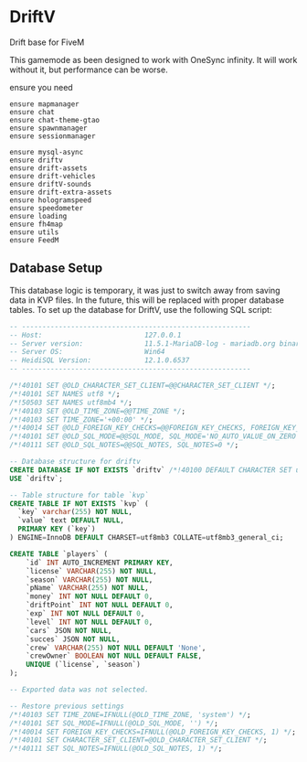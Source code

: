 # DriftV
Drift base for FiveM

This gamemode as been designed to work with OneSync infinity. It will work without it, but performance can be worse.

ensure you need 

```
ensure mapmanager
ensure chat
ensure chat-theme-gtao
ensure spawnmanager
ensure sessionmanager

ensure mysql-async
ensure driftv
ensure drift-assets
ensure drift-vehicles
ensure driftV-sounds
ensure drift-extra-assets
ensure hologramspeed
ensure speedometer
ensure loading
ensure fh4map
ensure utils
ensure FeedM
```

## Database Setup

This database logic is temporary, it was just to switch away from saving data in KVP files.
In the future, this will be replaced with proper database tables.
To set up the database for DriftV, use the following SQL script:

```sql
-- --------------------------------------------------------
-- Host:                         127.0.0.1
-- Server version:               11.5.1-MariaDB-log - mariadb.org binary distribution
-- Server OS:                    Win64
-- HeidiSQL Version:             12.1.0.6537
-- --------------------------------------------------------

/*!40101 SET @OLD_CHARACTER_SET_CLIENT=@@CHARACTER_SET_CLIENT */;
/*!40101 SET NAMES utf8 */;
/*!50503 SET NAMES utf8mb4 */;
/*!40103 SET @OLD_TIME_ZONE=@@TIME_ZONE */;
/*!40103 SET TIME_ZONE='+00:00' */;
/*!40014 SET @OLD_FOREIGN_KEY_CHECKS=@@FOREIGN_KEY_CHECKS, FOREIGN_KEY_CHECKS=0 */;
/*!40101 SET @OLD_SQL_MODE=@@SQL_MODE, SQL_MODE='NO_AUTO_VALUE_ON_ZERO' */;
/*!40111 SET @OLD_SQL_NOTES=@@SQL_NOTES, SQL_NOTES=0 */;

-- Database structure for driftv
CREATE DATABASE IF NOT EXISTS `driftv` /*!40100 DEFAULT CHARACTER SET utf8mb3 COLLATE utf8mb3_general_ci */;
USE `driftv`;

-- Table structure for table `kvp`
CREATE TABLE IF NOT EXISTS `kvp` (
  `key` varchar(255) NOT NULL,
  `value` text DEFAULT NULL,
  PRIMARY KEY (`key`)
) ENGINE=InnoDB DEFAULT CHARSET=utf8mb3 COLLATE=utf8mb3_general_ci;

CREATE TABLE `players` (
    `id` INT AUTO_INCREMENT PRIMARY KEY,
    `license` VARCHAR(255) NOT NULL,
    `season` VARCHAR(255) NOT NULL,
    `pName` VARCHAR(255) NOT NULL,
    `money` INT NOT NULL DEFAULT 0,
    `driftPoint` INT NOT NULL DEFAULT 0,
    `exp` INT NOT NULL DEFAULT 0,
    `level` INT NOT NULL DEFAULT 0,
    `cars` JSON NOT NULL,
    `succes` JSON NOT NULL,
    `crew` VARCHAR(255) NOT NULL DEFAULT 'None',
    `crewOwner` BOOLEAN NOT NULL DEFAULT FALSE,
    UNIQUE (`license`, `season`)
);

-- Exported data was not selected.

-- Restore previous settings
/*!40103 SET TIME_ZONE=IFNULL(@OLD_TIME_ZONE, 'system') */;
/*!40101 SET SQL_MODE=IFNULL(@OLD_SQL_MODE, '') */;
/*!40014 SET FOREIGN_KEY_CHECKS=IFNULL(@OLD_FOREIGN_KEY_CHECKS, 1) */;
/*!40101 SET CHARACTER_SET_CLIENT=@OLD_CHARACTER_SET_CLIENT */;
/*!40111 SET SQL_NOTES=IFNULL(@OLD_SQL_NOTES, 1) */;